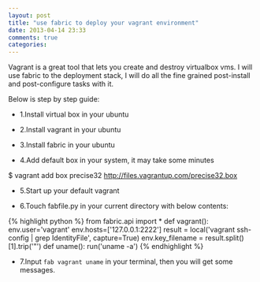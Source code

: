 ```yaml
---
layout: post
title: "use fabric to deploy your vagrant environment"
date: 2013-04-14 23:33
comments: true
categories: 
---
```


Vagrant is a great tool that lets you create and destroy virtualbox vms.
I will use fabric to the deployment stack, I will do all the fine grained 
post-install and post-configure tasks with it.

Below is step by step guide:

* 1.Install virtual box in your ubuntu

* 2.Install vagrant in your ubuntu

* 3.Install fabric in your ubuntu

* 4.Add default box in your system, it may take some minutes

$ vagrant add box precise32 http://files.vagrantup.com/precise32.box

* 5.Start up your default vagrant

* 6.Touch fabfile.py in your current directory with below contents:

{% highlight python %}
from fabric.api import *
def vagrant():
    env.user='vagrant'
    env.hosts=['127.0.0.1:2222']
    result = local('vagrant ssh-config | grep IdentityFile', capture=True)
    env.key_filename = result.split()[1].trip('\"')
def uname():
    run('uname -a')
{% endhighlight %}

* 7.Input ```fab vagrant uname``` in  your terminal, then you will get some messages.

